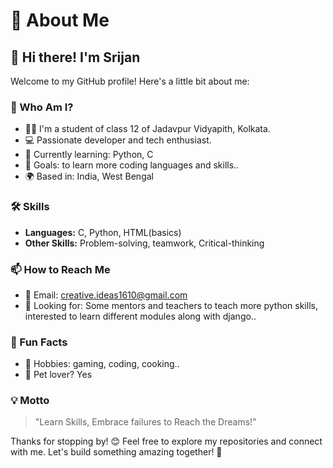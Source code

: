 # 👋 About Me

## 🌟 Hi there! I'm Srijan  
Welcome to my GitHub profile! Here's a little bit about me:

### 🚀 Who Am I?
- 👨‍💻 I'm a student of class 12 of Jadavpur Vidyapith, Kolkata.
- 💻 Passionate developer and tech enthusiast.
- 🌱 Currently learning: Python, C
- 🎯 Goals: to learn more coding languages and skills..
- 🌍 Based in: India, West Bengal

### 🛠️ Skills
- **Languages:** C, Python, HTML(basics)
- **Other Skills:** Problem-solving, teamwork, Critical-thinking

### 📫 How to Reach Me
- 📧 Email: creative.ideas1610@gmail.com
- 💼 Looking for: Some mentors and teachers to teach more python skills, interested to learn different modules along with django..

### 🌈 Fun Facts
- 🎨 Hobbies: gaming, coding, cooking..
- 🐶 Pet lover? Yes
 
### 💡 Motto
> "Learn Skills, Embrace failures to Reach the Dreams!"

Thanks for stopping by! 😊 Feel free to explore my repositories and connect with me. Let's build something amazing together! 🚀